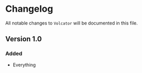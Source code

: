 # Changelog

All notable changes to `Volcator` will be documented in this file.

## Version 1.0

### Added
- Everything
